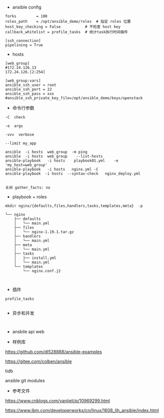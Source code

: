 - ansible config

```
forks         = 100
roles_path    = /opt/ansible_demo/roles  # 指定 roles 位置
host_key_checking = False           # 不检查 host key
callback_whitelist = profile_tasks  # 统计task执行时间插件

[ssh_connection]
pipelining = True
```


- hosts
```
[web_group]
#172.24.126.13
172.24.126.[2:254]

[web_group:vars]
ansible_ssh_user = root
ansible_ssh_port = 22 
ansible_ssh_pass = xxx
#ansible_ssh_private_key_file=/opt/ansible_demo/keys/openstack

```

- 命令行参数

```
-C  check

-e  args

-vvv  verbose

--limit my_app 

ansible  -i hosts  web_group  -m ping
ansible  -i hosts  web_group    --list-hosts
ansible-playbook   -i hosts    playbook01.yml    -e  'my_host=web_group'
ansible-playbook   -i hosts   nginx.yml -C
ansible-playbook  -i hosts  --syntax-check   nginx_deploy.yml


关闭 gather_facts: no
```

- playbook + roles

```
mkdir nginx/{defaults,files,handlers,tasks,templates,meta}  -p

└── nginx
    ├── defaults
    │   └── main.yml
    ├── files
    │   └── nginx-1.19.1.tar.gz
    ├── handlers
    │   └── main.yml
    ├── meta
    │   └── main.yml
    ├── tasks
    │   ├── install.yml
    │   └── main.yml
    └── templates
        └── nginx.conf.j2



```


- 插件
```
profile_tasks


```


- 异步和并发
```


```

- ansbile api  web 

- 样例库

https://github.com/dl528888/ansible-examples

https://gitee.com/colben/ansible

tidb 

ansible git modules

- 参考文件

https://www.cnblogs.com/yanjieli/p/10969299.html

https://www.ibm.com/developerworks/cn/linux/1608_lih_ansible/index.html
